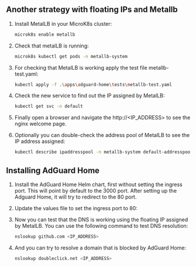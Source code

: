 ## Another strategy with floating IPs and Metallb

1. Install MetalLB in your MicroK8s cluster:
   ```bash
   microk8s enable metallb
   ```

2. Check that metalLB is running:
   ```bash
   microk8s kubectl get pods -n metallb-system
   ```

3. For checking that MetalLB is working apply the test file metallb-test.yaml:
   ```bash
   kubectl apply -f .\apps\adguard-home\tests\metallb-test.yaml
   ```
   
4. Check the new service to find out the IP assigned by MetalLB:
   ```bash
   kubectl get svc -n default
   ```
   
5. Finally open a browser and navigate the http://<IP_ADDRESS> to see the nginx welcome page.

6. Optionally you can double-check the address pool of MetalLB to see the IP address assigned:
   ```bash
   kubectl describe ipaddresspool -n metallb-system default-addresspool
   ```

## Installing AdGuard Home

1. Install the AdGuard Home Helm chart, first without setting the ingress port. This will point by default to the 3000 port. After setting up the Adguard Home, it will try to redirect to the 80 port.

2. Update the values file to set the ingress port to 80:
   
3. Now you can test that the DNS is working using the floating IP assigned by MetalLB. You can use the following command to test DNS resolution:
   ```bash
   nslookup github.com <IP_ADDRESS>
   ```
4. And you can try to resolve a domain that is blocked by AdGuard Home:
   ```bash
   nslookup doubleclick.net <IP_ADDRESS>
   ```
   